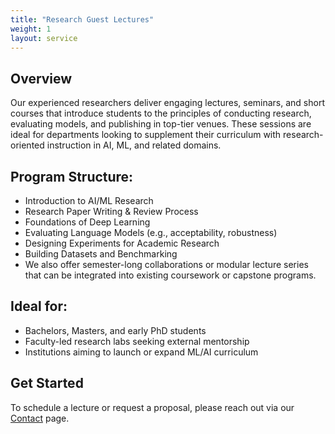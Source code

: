 ```yaml
---
title: "Research Guest Lectures"
weight: 1
layout: service
---
```


## Overview
Our experienced researchers deliver engaging lectures, seminars, and short courses that introduce students to the principles of conducting research, evaluating models, and publishing in top-tier venues. These sessions are ideal for departments looking to supplement their curriculum with research-oriented instruction in AI, ML, and related domains.

## Program Structure:
* Introduction to AI/ML Research
* Research Paper Writing & Review Process
* Foundations of Deep Learning
* Evaluating Language Models (e.g., acceptability, robustness)
* Designing Experiments for Academic Research
* Building Datasets and Benchmarking
* We also offer semester-long collaborations or modular lecture series that can be integrated into existing coursework or capstone programs.

## Ideal for:
* Bachelors, Masters, and early PhD students
* Faculty-led research labs seeking external mentorship
* Institutions aiming to launch or expand ML/AI curriculum

## Get Started
To schedule a lecture or request a proposal, please reach out via our [Contact](/contact/) page.
